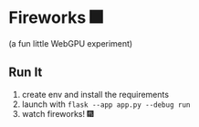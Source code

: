 # Fireworks 🎆
(a fun little WebGPU experiment)


## Run It

1. create env and install the requirements
2. launch with `flask --app app.py --debug run`
3. watch fireworks! 🎆

